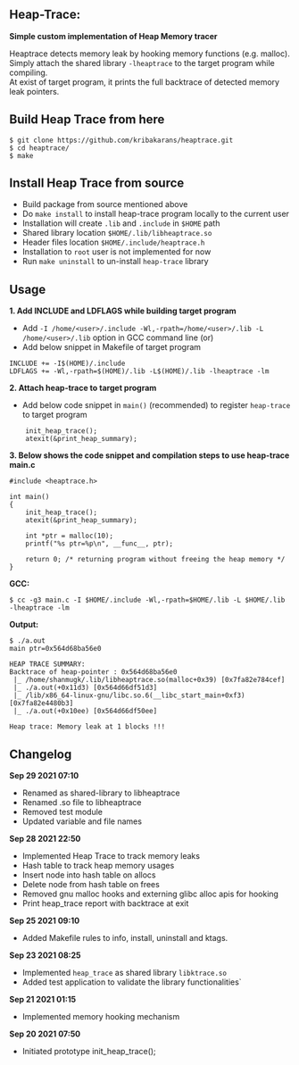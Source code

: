 
## Heap-Trace:
**Simple custom implementation of Heap Memory tracer**

Heaptrace detects memory leak by hooking memory functions (e.g. malloc).<br>
Simply attach the shared library ```-lheaptrace``` to the target program while compiling.<br>
At exist of target program, it prints the full backtrace of detected memory leak pointers.<br>

## Build Heap Trace from here
```
$ git clone https://github.com/kribakarans/heaptrace.git
$ cd heaptrace/
$ make
```
## Install Heap Trace from source
- Build package from source mentioned above
- Do ```make install``` to install heap-trace program locally to the current user
- Installation will create ```.lib``` and ```.include``` in ```$HOME``` path
- Shared library location ```$HOME/.lib/libheaptrace.so```
- Header files location ```$HOME/.include/heaptrace.h```
- Installation to ```root``` user is not implemented for now
- Run ```make uninstall``` to un-install ```heap-trace``` library
## Usage
**1. Add INCLUDE and LDFLAGS while building target program**
- Add ```-I /home/<user>/.include -Wl,-rpath=/home/<user>/.lib -L /home/<user>/.lib``` option in GCC command line (or)<br>
- Add below snippet in Makefile of target program
```
INCLUDE += -I$(HOME)/.include
LDFLAGS += -Wl,-rpath=$(HOME)/.lib -L$(HOME)/.lib -lheaptrace -lm
``` 

**2. Attach heap-trace to target program**
- Add below code snippet in ```main()``` (recommended) to register ```heap-trace``` to target program
```
    init_heap_trace();
    atexit(&print_heap_summary);
```

**3. Below shows the code snippet and compilation steps to use heap-trace**<br>
**main.c**
```
#include <heaptrace.h>

int main()
{
	init_heap_trace();
	atexit(&print_heap_summary);

	int *ptr = malloc(10);
	printf("%s ptr=%p\n", __func__, ptr);

	return 0; /* returning program without freeing the heap memory */
}
```
**GCC:**
```
$ cc -g3 main.c -I $HOME/.include -Wl,-rpath=$HOME/.lib -L $HOME/.lib  -lheaptrace -lm
```
**Output:**
```
$ ./a.out 
main ptr=0x564d68ba56e0

HEAP TRACE SUMMARY:
Backtrace of heap-pointer : 0x564d68ba56e0
 |_ /home/shanmugk/.lib/libheaptrace.so(malloc+0x39) [0x7fa82e784cef]
 |_ ./a.out(+0x11d3) [0x564d66df51d3]
 |_ /lib/x86_64-linux-gnu/libc.so.6(__libc_start_main+0xf3) [0x7fa82e4480b3]
 |_ ./a.out(+0x10ee) [0x564d66df50ee]

Heap trace: Memory leak at 1 blocks !!!
```

## Changelog

**Sep 29 2021 07:10**
- Renamed as shared-library to libheaptrace
- Renamed .so file to libheaptrace
- Removed test module
- Updated variable and file names

**Sep 28 2021 22:50**
- Implemented Heap Trace to track memory leaks
- Hash table to track heap memory usages
- Insert node into hash table on allocs
- Delete node from hash table on frees
- Removed gnu malloc hooks and externing glibc alloc apis for hooking 
- Print heap_trace report with backtrace at exit

**Sep 25 2021 09:10**
- Added Makefile rules to info, install, uninstall and ktags.

**Sep 23 2021 08:25**
- Implemented ```heap_trace``` as shared library ```libktrace.so```
- Added test application to validate the library functionalities`

**Sep 21 2021 01:15**
- Implemented memory hooking mechanism

**Sep 20 2021 07:50**
- Initiated prototype init_heap_trace();
